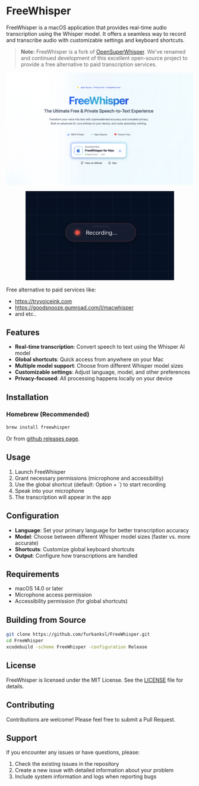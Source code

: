 # FreeWhisper

FreeWhisper is a macOS application that provides real-time audio transcription using the Whisper model. It offers a seamless way to record and transcribe audio with customizable settings and keyboard shortcuts.

> **Note:** FreeWhisper is a fork of [OpenSuperWhisper](https://github.com/Starmel/OpenSuperWhisper). We've renamed and continued development of this excellent open-source project to provide a free alternative to paid transcription services.

<p align="center">
    <img src="docs/website.png" width="800" />
</p>
<p align="center"> <img src="docs/image_indicator.png" width="400" />
</p>

Free alternative to paid services like:

- https://tryvoiceink.com
- https://goodsnooze.gumroad.com/l/macwhisper
- and etc..

## Features

- **Real-time transcription**: Convert speech to text using the Whisper AI model
- **Global shortcuts**: Quick access from anywhere on your Mac
- **Multiple model support**: Choose from different Whisper model sizes
- **Customizable settings**: Adjust language, model, and other preferences
- **Privacy-focused**: All processing happens locally on your device

## Installation

### Homebrew (Recommended)

```bash
brew install freewhisper
```

Or from [github releases page](https://github.com/furkanksl/FreeWhisper/releases).

## Usage

1. Launch FreeWhisper
2. Grant necessary permissions (microphone and accessibility)
3. Use the global shortcut (default: Option + `) to start recording
4. Speak into your microphone
5. The transcription will appear in the app

## Configuration

- **Language**: Set your primary language for better transcription accuracy
- **Model**: Choose between different Whisper model sizes (faster vs. more accurate)
- **Shortcuts**: Customize global keyboard shortcuts
- **Output**: Configure how transcriptions are handled

## Requirements

- macOS 14.0 or later
- Microphone access permission
- Accessibility permission (for global shortcuts)

## Building from Source

```bash
git clone https://github.com/furkanksl/FreeWhisper.git
cd FreeWhisper
xcodebuild -scheme FreeWhisper -configuration Release
```

## License

FreeWhisper is licensed under the MIT License. See the [LICENSE](LICENSE) file for details.

## Contributing

Contributions are welcome! Please feel free to submit a Pull Request.

## Support

If you encounter any issues or have questions, please:

1. Check the existing issues in the repository
2. Create a new issue with detailed information about your problem
3. Include system information and logs when reporting bugs
